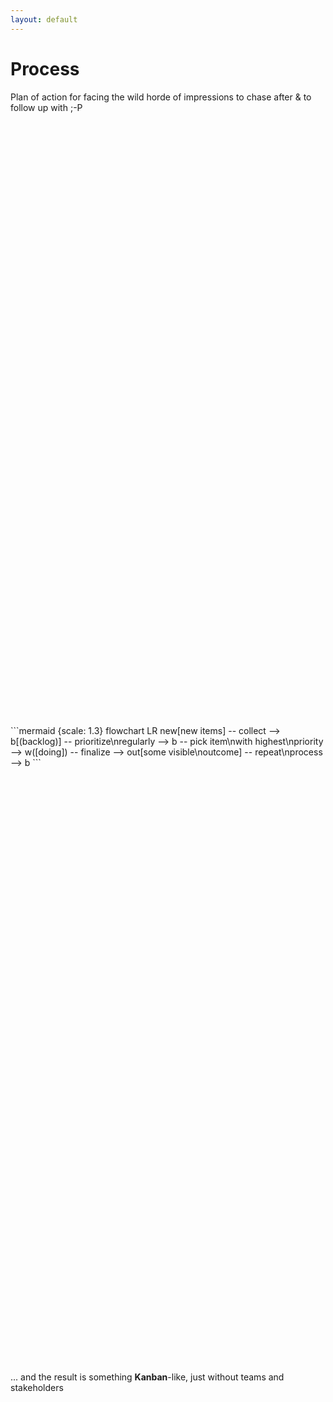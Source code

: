 ```yaml
---
layout: default
---
```


# Process

Plan of action for facing the wild horde of impressions to chase after & to follow up with ;-P

<div v-click style="min-height: 50vh; display: flex; justify-content: center; align-items: center;">
```mermaid {scale: 1.3}
flowchart LR
    new[new items] -- collect --> b[(backlog)]
    -- prioritize\nregularly --> b -- pick item\nwith highest\npriority -->
    w([doing]) -- finalize --> out[some visible\noutcome] -- repeat\nprocess --> b
```
</div>

<div v-click>
... and the result is something <b>Kanban</b>-like, just without teams and stakeholders
</div>
